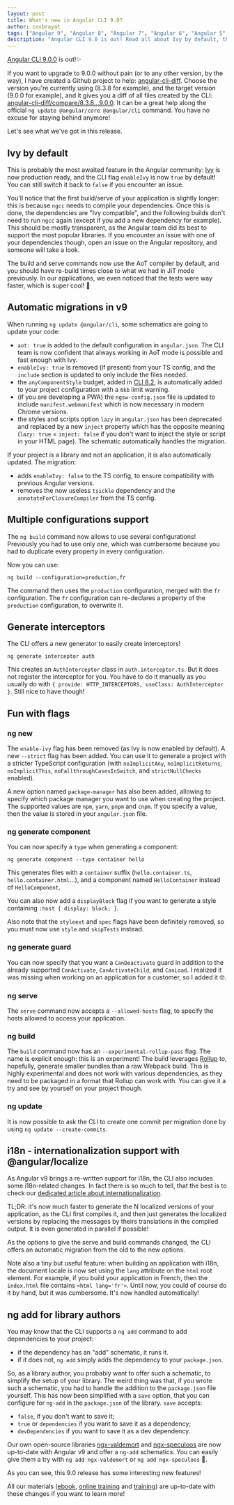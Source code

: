 ```yaml
---
layout: post
title: What's new in Angular CLI 9.0?
author: cexbrayat
tags: ["Angular 9", "Angular 8", "Angular 7", "Angular 6", "Angular 5", "Angular", "Angular 2", "Angular 4", "Angular CLI"]
description: "Angular CLI 9.0 is out! Read all about Ivy by default, the automatic migrations, the multiple configurations support and all the new options!"
---
```


[Angular CLI 9.0.0](https://github.com/angular/angular-cli/releases/tag/v9.0.0) is out!✨

If you want to upgrade to 9.0.0 without pain (or to any other version, by the way), I have created a Github project to help: [angular-cli-diff](https://github.com/cexbrayat/angular-cli-diff). Choose the version you're currently using (8.3.8 for example), and the target version (9.0.0 for example), and it gives you a diff of all files created by the CLI: [angular-cli-diff/compare/8.3.8...9.0.0](https://github.com/cexbrayat/angular-cli-diff/compare/8.3.8...9.0.0).
It can be a great help along the official `ng update @angular/core @angular/cli` command.
You have no excuse for staying behind anymore!

Let's see what we've got in this release.

## Ivy by default

This is probably the most awaited feature in the Angular community:
[Ivy](/2019/05/07/what-is-angular-ivy/) is now production ready,
and the CLI flag `enableIvy` is now `true` by default!
You can still switch it back to `false` if you encounter an issue.

You'll notice that the first build/serve of your application is slightly longer:
this is because `ngcc` needs to compile your dependencies.
Once this is done, the dependencies are "Ivy compatible",
and the following builds don't need to run `ngcc` again
(except if you add a new dependency for example).
This should be mostly transparent,
as the Angular team did its best to support the most popular libraries.
If you encounter an issue with one of your dependencies though,
open an issue on the Angular repository,
and someone will take a look.

The build and serve commands now use the AoT compiler by default,
and you should have re-build times close to what we had in JiT mode previously.
In our applications, we even noticed that the tests were way faster,
which is super cool! 🚀


## Automatic migrations in v9

When running `ng update @angular/cli`, some schematics are going to update your code:

- `aot: true` is added to the default configuration in `angular.json`. The CLI team is now confident that always working in AoT mode is possible and fast enough with Ivy.
- `enableIvy: true` is removed (if present) from your TS config, and the `include` section is updated to only include the files needed.
- the `anyComponentStyle` budget, added in [CLI 8.2](/2019/08/01/angular-cli-8.2/), is automatically added to your project configuration with a `6kb` limit warning.
- (if you are developing a PWA) the `ngsw-config.json` file is updated to include `manifest.webmanifest` which is now necessary in modern Chrome versions.
- the styles and scripts option `lazy` in `angular.json` has been deprecated and replaced by a new `inject` property which has the opposite meaning (`lazy: true` = `inject: false` if you don't want to inject the style or script in your HTML page). The schematic automatically handles the migration.

If your project is a library and not an application, it is also automatically updated.
The migration:

- adds `enableIvy: false` to the TS config, to ensure compatibility with previous Angular versions.
- removes the now useless `tsickle` dependency and the `annotateForClosureCompiler` from the TS config.

## Multiple configurations support

The `ng build` command now allows to use several configurations!
Previously you had to use only one,
which was cumbersome because you had to duplicate every property in every configuration.

Now you can use:

    ng build --configuration=production,fr

The command then uses the `production` configuration, merged with the `fr` configuration.
The `fr` configuration can re-declares a property of the `production` configuration,
to overwrite it.

## Generate interceptors

The CLI offers a new generator to easily create interceptors!

    ng generate interceptor auth

This creates an `AuthInterceptor` class in `auth.interceptor.ts`.
But it does not register the interceptor for you.
You have to do it manually as you usually do with `{ provide: HTTP_INTERCEPTORS, useClass: AuthInterceptor }`. Still nice to have though!


## Fun with flags

### ng new

The `enable-ivy` flag has been removed (as Ivy is now enabled by default).
A new `--strict` flag has been added. You can use it to generate a project with a stricter TypeScript configuration (with `noImplicitAny`, `noImplicitReturns`, `noImplicitThis`, `noFallthroughCasesInSwitch`,  and `strictNullChecks` enabled).

A new option named `package-manager` has also been added,
allowing to specify which package manager you want to use when creating the project.
The supported values are `npm`, `yarn`, `pnpm` and `cnpm`.
If you specify a value, then the value is stored in your `angular.json` file.

### ng generate component

You can now specify a `type` when generating a component:

    ng generate component --type container hello

This generates files with a `container` suffix (`hello.container.ts`, `hello.container.html`...),
and a component named `HelloContainer` instead of `HelloComponent`.

You can also now add a `displayBlock` flag if you want to generate a style containing `:host { display: block; }`.

Also note that the `styleext` and `spec` flags have been definitely removed,
so you must now use `style` and `skipTests` instead.

### ng generate guard

You can now specify that you want a `CanDeactivate` guard
in addition to the already supported `CanActivate`, `CanActivateChild`, and `CanLoad`.
I realized it was missing when working on an application for a customer,
so I added it 🤓.

### ng serve

The `serve` command now accepts a `--allowed-hosts` flag,
to specify the hosts allowed to access your application.

### ng build

The `build` command now has an `--experimental-rollup-pass` flag.
The name is explicit enough: this is an experiment!
The build leverages [Rollup](https://rollupjs.org) to, hopefully,
generate smaller bundles than a raw Webpack build.
This is highly experimental and does not work with various dependencies,
as they need to be packaged in a format that Rollup can work with.
You can give it a try and see by yourself on your project though.

### ng update

It is now possible to ask the CLI to create one commit per migration done
by using `ng update --create-commits`.


## i18n - internationalization support with @angular/localize

As Angular v9 brings a re-written support for i18n,
the CLI also includes some i18n-related changes.
In fact there is so much to tell, that the best is to check our
[dedicated article about internationalization](/2019/12/10/angular-localize/).

TL;DR: it's now much faster to generate the N localized versions of your application,
as the CLI first compiles it, and then just generates the localized versions
by replacing the messages by theirs translations in the compiled output.
It is even generated in parallel if possible!

As the options to give the serve and build commands changed,
the CLI offers an automatic migration from the old to the new options.

Note also a tiny but useful feature: when building an application with i18n,
the document locale is now set using the `lang` attribute on the `html` root element.
For example, if you build your application in French, then the `index.html` file contains `<html lang='fr'>`.
Until now, you could of course do it by hand, but it was cumbersome.
It's now handled automatically!

## ng add for library authors

You may know that the CLI supports a `ng add` command to add dependencies to your project:
- if the dependency has an "add" schematic, it runs it.
- if it does not, `ng add` simply adds the dependency to your `package.json`.

So, as a library author, you probably want to offer such a schematic,
to simplify the setup of your library.
The weird thing was that, if you wrote such a schematic,
you had to handle the addition to the `package.json` file yourself.
This has now been simplified with a `save` option,
that you can configure for `ng-add` in the `package.json` of the library.
`save` accepts:
- `false`, if you don't want to save it;
- `true` or `dependencies` if you want to save it as a dependency;
- `devDependencies` if you want to save it as a dev dependency.

Our own open-source libraries
[ngx-valdemort](https://ngx-valdemort.ninja-squad.com/) and
[ngx-speculoos](https://ngx-speculoos.ninja-squad.com/)
are now up-to-date with Angular v9
and offer a `ng-add` schematics.
You can easily give them a try with
`ng add ngx-valdemort` or `ng add ngx-speculoos` 🙌.

As you can see, this 9.0 release has some interesting new features!

All our materials ([ebook](https://books.ninja-squad.com/angular), [online training](https://angular-exercises.ninja-squad.com/) and [training](https://ninja-squad.com/training/angular)) are up-to-date with these changes if you want to learn more!

